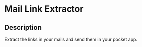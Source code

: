 # Mail Link Extractor

## Description

Extract the links in your mails and send them in your pocket app.
